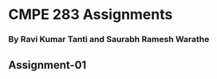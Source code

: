 <h1>CMPE 283 Assignments</h1>
<h3>By Ravi Kumar Tanti and Saurabh Ramesh Warathe</h3>

<h2>Assignment-01</h2>


